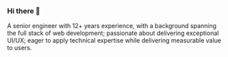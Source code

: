### Hi there 👋

A senior engineer with 12+ years experience, with a background spanning the full stack of web development; passionate about delivering exceptional UI/UX; eager to apply technical expertise while delivering measurable value to users.

<!--
**rachelslurs/rachelslurs** is a ✨ _special_ ✨ repository because its `README.md` (this file) appears on your GitHub profile.

Here are some ideas to get you started:

- 🔭 I’m currently working on ...
- 🌱 I’m currently learning ...
- 👯 I’m looking to collaborate on ...
- 🤔 I’m looking for help with ...
- 💬 Ask me about ...
- 📫 How to reach me: ...
- 😄 Pronouns: ...
- ⚡ Fun fact: ...
-->

